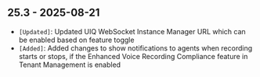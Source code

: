 
## 25.3 - 2025-08-21 ##

- `[Updated]`: Updated UIQ WebSocket Instance Manager URL which can be enabled based on feature toggle
- `[Added]`: Added changes to show notifications to agents when recording starts or stops, if the Enhanced Voice Recording Compliance feature in Tenant Management is enabled